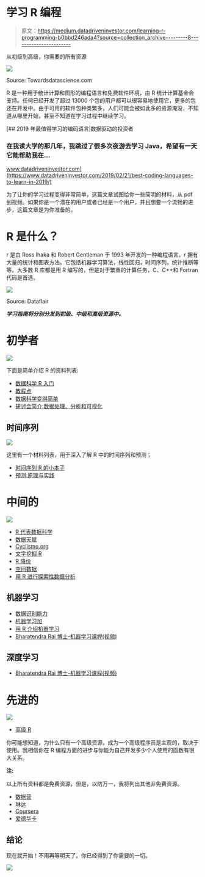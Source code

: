 # 学习 R 编程

> 原文：<https://medium.datadriveninvestor.com/learning-r-programming-b0bbd246ada4?source=collection_archive---------8----------------------->

从初级到高级，你需要的所有资源

![](img/334da636316e0c52e794d2b5cfb78231.png)

Source: Towardsdatascience.com

R 是一种用于统计计算和图形的编程语言和免费软件环境，由 R 统计计算基金会支持。任何已经开发了超过 13000 个包的用户都可以很容易地使用它，更多的包还在开发中。由于可用的软件包种类繁多，人们可能会被如此多的资源淹没，不知道从哪里开始，甚至不知道在学习过程中继续学习。

[](https://www.datadriveninvestor.com/2019/02/21/best-coding-languages-to-learn-in-2019/) [## 2019 年最值得学习的编码语言|数据驱动的投资者

### 在我读大学的那几年，我跳过了很多次夜游去学习 Java，希望有一天它能帮助我在…

www.datadriveninvestor.com](https://www.datadriveninvestor.com/2019/02/21/best-coding-languages-to-learn-in-2019/) 

为了让你的学习过程变得非常简单，这篇文章试图给你一些简明的材料，从 pdf 到视频。如果你是一个潜在的用户或者已经是一个用户，并且想要一个流畅的进步，这篇文章是为你准备的。

# R 是什么？

r 是由 Ross Ihaka 和 Robert Gentleman 于 1993 年开发的一种编程语言。r 拥有大量的统计和图表方法。它包括机器学习算法，线性回归，时间序列，统计推断等等。大多数 R 库都是用 R 编写的，但是对于繁重的计算任务，C、C++和 Fortran 代码是首选。

![](img/5982457a94b1337f7a3fd744231a9ebb.png)

Source: Dataflair

***学习指南将分别分发到初级、中级和高级资源中。***

# 初学者

![](img/60ffd072b409a94b1d170ea2343f06b3.png)

下面是简单介绍 R 的资料列表:

*   [数据科学 R 入门](https://www.edx.org/course/introduction-to-r-for-data-science-2)
*   [教程点](https://www.tutorialspoint.com/r/index.htm)
*   [数据科学变得简单](http://www.datasciencemadesimple.com/learn-r-what-is-r/)
*   [研讨会简介:数据处理、分析和可视化](https://robwschlegel.github.io/Intro_R_Workshop/)

## 时间序列

![](img/e5a112878e05000c7913d4207d45b001.png)

这里有一个材料列表，用于深入了解 R 中的时间序列和预测；

*   [时间序列 R 的小本子](https://buildmedia.readthedocs.org/media/pdf/a-little-book-of-r-for-time-series/latest/a-little-book-of-r-for-time-series.pdf)
*   [预测:原理与实践](https://otexts.com/fpp2/intro.html)

# 中间的

![](img/580e5458e5214949f6461f00a98eb298.png)

*   [R 代表数据科学](https://r4ds.had.co.nz/)
*   [数据天赋](https://data-flair.training/blogs/r-programming-language/)
*   [Cyclismo.org](https://www.cyclismo.org/tutorial/R/)
*   [文字挖掘 R](https://www.tidytextmining.com/)
*   [R 降价](https://bookdown.org/yihui/rmarkdown/)
*   [空间数据](http://geog.uoregon.edu/bartlein/courses/geog490/week04-netCDF.html#reading-restructuring-and-writing-netcdf-files-in-r)
*   [用 R 进行探索性数据分析](https://bookdown.org/rdpeng/exdata/)

## 机器学习

*   [数据识别能力](https://data-flair.training/blogs/r-programming-language/)
*   [机器学习加](https://www.machinelearningplus.com/machine-learning/caret-package/)
*   [用 R 介绍机器学习](https://lgatto.github.io/IntroMachineLearningWithR/index.html)
*   [Bharatendra Rai 博士-机器学习课程(视频)](https://www.youtube.com/channel/UCuWECsa_za4gm7B3TLgeV_A)

## 深度学习

*   [Bharatendra Rai 博士-机器学习课程(视频)](https://www.youtube.com/channel/UCuWECsa_za4gm7B3TLgeV_A)

# 先进的

![](img/52f71a92e297f3b82764d7fa4ee947a0.png)

*   [高级 R](https://adv-r.hadley.nz/introduction.html)

你可能想知道，为什么只有一个高级资源，成为一个高级程序员是主观的，取决于使用。我相信你在 R 编程方面的进步与你能为自己开发多少个人使用的函数有很大关系。

**注:**

以上所有资料都是免费资源，但是，以防万一，我将列出其他非免费资源。

*   [数据营](https://www.datacamp.com/)
*   琳达
*   [Coursera](http://coursera.org)
*   [爱德华卡](https://www.edureka.co/)

## **结论**

现在就开始！不用再等明天了。你已经得到了你需要的一切。

![](img/0dfc26e05c099b56782b7704a00a5371.png)